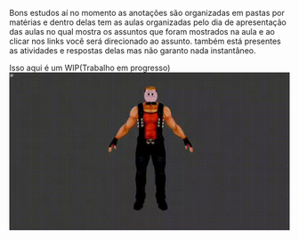 Bons estudos aí 
no momento as anotações são organizadas em pastas por matérias e dentro delas tem as aulas organizadas pelo dia de apresentação das aulas
no qual mostra os assuntos que foram mostrados na aula e ao clicar nos links você será direcionado ao assunto.
também está presentes as atividades e respostas delas mas não garanto nada instantâneo.

Isso aqui é um WIP(Trabalho em progresso)
<a href="https://github.com/UdhtuMax/IFSjournal/blob/master/z_img/AAAAAA1.mp4">
  <img src="https://github.com/UdhtuMax/IFSjournal/blob/master/z_img/universitariomedio.gif" alt="Vapo">
</a>
